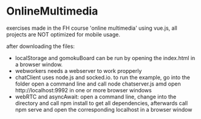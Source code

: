# OnlineMultimedia
exercises made in the FH course 'online multimedia' using vue.js, all projects are NOT optimized for mobile usage.

after downloading the files:

- localStorage and gomokuBoard can be run by opening the index.html in a browser window.
- webworkers needs a webserver to work propperly
- chatClient uses node.js and socked.io. to run the example, go into the folder open a command line and call node chatserver.js amd open  http://localhost:9992 in one or more browser windows
- webRTC and asyncAwait: open a command line, change into the directory and call npm install to get all dependencies, afterwards call npm serve and open the corresponding localhost in a browser window
